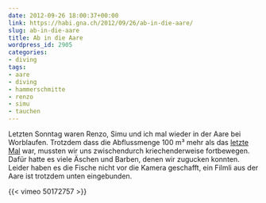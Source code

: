 ```yaml
---
date: 2012-09-26 18:00:37+00:00
link: https://habi.gna.ch/2012/09/26/ab-in-die-aare/
slug: ab-in-die-aare
title: Ab in die Aare
wordpress_id: 2905
categories:
- diving
tags:
- aare
- diving
- hammerschmitte
- renzo
- simu
- tauchen
---
```


Letzten Sonntag waren Renzo, Simu und ich mal wieder in der Aare bei Worblaufen. Trotzdem dass die Abflussmenge 100 m³ mehr als das [letzte Mal](https://habi.gna.ch/2011/11/07/unter-wasser/) war, mussten wir uns zwischendurch kriechenderweise fortbewegen. Dafür hatte es viele Äschen und Barben, denen wir zugucken konnten. Leider haben es die Fische nicht vor die Kamera geschafft, ein Filmli aus der Aare ist trotzdem unten eingebunden.

{{< vimeo 50172757 >}}
